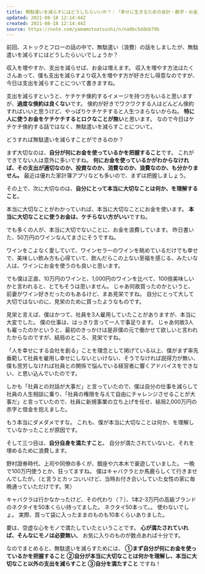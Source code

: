 ```yaml
---
title: 無駄遣いを減らすにはどうしたらいいか？｜「幸せに生きるための会計・数字・お金」　天野敦之　50万部ベストセラー会計士｜note
updated: 2021-08-18 12:14:44Z
created: 2021-08-18 12:14:44Z
source: https://note.com/yamamotoatsushi/n/na0bc5ddeb79b
---
```


前回、ストックとフローの話の中で、無駄遣い（浪費）の話をしましたが、無駄遣いを減らすにはどうしたらいいでしょうか？

収入を増やすか、支出を減らせば、お金は増えます。
収入を増やす方法はたくさんあって、僕も支出を減らすより収入を増やす方が好きだし得意なのですが、今日は支出を減らすことについて書きますね。

支出を減らすというと、ケチケチ倹約するイメージを持つ方もいると思いますが、**過度な倹約は良くない**です。
倹約が好きでワクワクする人はどんどん倹約すればいいと思うけど、やっぱりケチケチすると人生つまらないからね。
**特に人に使うお金をケチケチするとロクなことが無い**と思います。
なので今日はケチケチ倹約する話ではなく、無駄遣いを減らすことについて。

どうすれば無駄遣いを減らすことができるのか？

まず大切なのは、**自分が何にお金を使っているかを把握すること**です。
これができてない人は意外に多いですね。
**何にお金を使っているかがわからなければ、その支出が適切なのか、投資なのか、消費なのか、浪費なのか、も分かりません。**
最近は優れた家計簿アプリなども多いので、まずは把握しましょう。

その上で、次に大切なのは、**自分にとって本当に大切なことは何か、を理解すること**。

本当に大切なことがわかっていれば、本当に大切なことにお金を使います。
**本当に大切なことに使うお金は、ケチらない方がいい**ですね。

でも多くの人が、本当に大切でないことに、お金を浪費しています。
昨日書いた、50万円のワインなんてまさにそうですね。

ワインをこよなく愛していて、ワインセラーのワインを眺めているだけでも幸せで、美味しい飲み方も心得ていて、飲んだらこの上ない至福を感じる、みたいな人は、ワインにお金を使うのも良いと思います。

でも僕は正直、10万円のワインと、1,000円のワインを比べて、100倍美味しいかと言われると、とてもそうは思いません。
じゃあ何故買ったのかというと、前妻がワイン好きだったのもあるけど、まあ見栄ですね。
自分にとって大して大切ではないのに、見栄のために買ったようなものです。

見栄と言えば、僕はかつて、社員を3人雇用していたことがありますが、本当に大変でした。
僕の仕事は、はっきり言って一人で事足ります。
じゃあ何故3人も雇ったのかというと、最初のきっかけは是非僕の元で働かせて欲しいと言われたからなのですが、結局のところ、見栄ですね。

「人を幸せにする会社を創る」ことを理念として掲げている以上、僕がまず率先垂範して社員を雇用し幸せにしないといけない、そうでなければ説得力が無い、僕も苦労しなければ社員との関係で悩んでいる経営者に響くアドバイスをできない、と思い込んでいたのです。

しかも「社員との対話が大事だ」と言っていたので、僕は自分の仕事を減らして社員の人生相談に乗り、「社員の権限を与えて自由にチャレンジさせることが大事だ」と言っていたので、社員に新規事業の立ち上げを任せ、結局2,000万円の赤字と借金を抱えました。

もう本当にダメダメですな。
これも、僕が本当に大切なことは何か、を理解していなかったことが原因です。

そして三つ目は、**自分自身を満たすこと**。
自分が満たされていないと、それを埋めるために浪費します。

野村證券時代、上司や同僚の多くが、銀座や六本木で豪遊していました。
一晩で100万円使うとか、狂ってますね。
僕はキャバクラとか馬鹿らしくて行きませんでしたが。（と言うとカッコいいけど、当時お付き合いしていた女性の家に毎晩通っていただけです。笑）

キャバクラは行かなかったけど、その代わり（？）、1本2-3万円の高級ブランドのネクタイを50本くらい持ってました。
ネクタイ50本って。。
使わないでしょ。
実際、買って袋に入ったままのものも10本くらいありました。

要は、空虚な心をモノで満たしていたということです。
**心が満たされていれば、そんなにモノは必要無い**。
お気に入りのものが数点あれば十分です。

なのでまとめると、無駄遣いを減らすためには、
**①まず自分が何にお金を使っているかを把握すること**
**②自分が本当に大切なことは何かを理解し、本当に大切なこと以外の支出を減らすこと**
**③自分を満たすこと**
ですね！